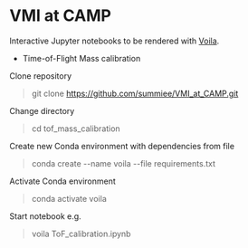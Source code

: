 # VMI at CAMP

Interactive Jupyter notebooks to be rendered with [Voila](https://github.com/voila-dashboards/voila).

* Time-of-Flight Mass calibration

Clone repository
> git clone https://github.com/summiee/VMI_at_CAMP.git

Change directory
> cd tof_mass_calibration

Create new Conda environment with dependencies from file
> conda create --name voila --file requirements.txt

Activate Conda environment
> conda activate voila

Start notebook e.g.
> voila ToF_calibration.ipynb

